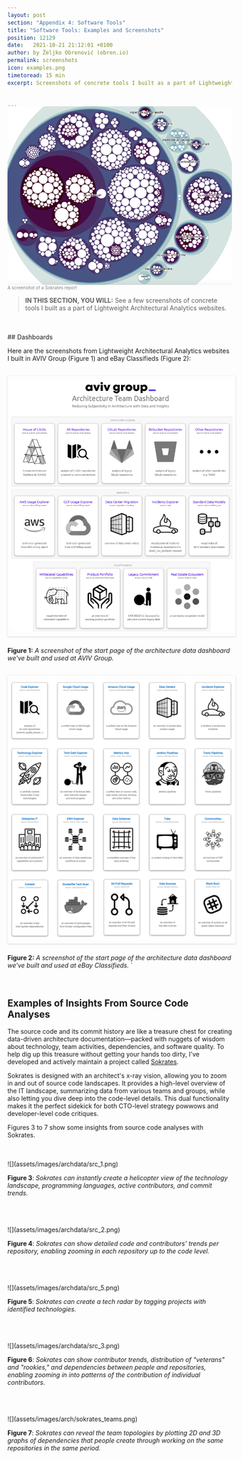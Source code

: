 ```yaml
---
layout: post
section: "Appendix 4: Software Tools"
title: "Software Tools: Examples and Screenshots"
position: 12129
date:   2021-10-21 21:12:01 +0100
author: by Željko Obrenović (obren.io)
permalink: screenshots
icon: examples.png
timetoread: 15 min
excerpt: Screenshots of concrete tools I built as a part of Lightweight Architectural Analytics websites.


---
```

<img style="margin-top: -20px; width: 100%; height: 400px; object-fit: cover"
src="assets/images/sokrates_screenshot.png">
<div style="font-size: 70%; margin-top: -16px; color: grey; margin-bottom: 12px">
A screenshot of a Sokrates report 
</div>

> **IN THIS SECTION, YOU WILL:** See a few screenshots of concrete tools I built as a part of Lightweight Architectural Analytics websites.

<style>
    .book {
        min-width: 100px;
        width: 100px;
    }
    .icon {
        min-width: 30px;
        width: 30px;
    }

    .icon-container {
    
    }

    @media only screen and (max-width: 768px) {
        [class="icon-container"] {
            display: none;
        }
    }
</style>

<br>
<br>
## Dashboards

Here are the screenshots from Lightweight Architectural Analytics websites I built in AVIV Group (Figure 1) and eBay Classifieds (Figure 2):

<br>
<img src="assets/images/apps.png" style="padding: 4px; padding-top: 8px; padding-bottom: 8px; box-shadow: rgba(0, 0, 0, 0.16) 0px 1px 4px; margin-bottom: 6px">
<br>
 
**Figure 1:** *A screenshot of the start page of the architecture data dashboard we've built and used at AVIV Group.*


<br>
<img src="assets/images/apps-ebay.png" style="padding: 4px; padding-top: 8px; padding-bottom: 8px; box-shadow: rgba(0, 0, 0, 0.16) 0px 1px 4px; margin-bottom: 6px">
<br>
 
**Figure 2:** *A screenshot of the start page of the architecture data dashboard we've built and used at eBay Classifieds.*
`
<br>
<br>
<br>
## Examples of Insights From Source Code Analyses

The source code and its commit history are like a treasure chest for creating data-driven architecture documentation—packed with nuggets of wisdom about technology, team activities, dependencies, and software quality. To help dig up this treasure without getting your hands too dirty, I've developed and actively maintain a project called [Sokrates](https://sokrates.dev).

Sokrates is designed with an architect's x-ray vision, allowing you to zoom in and out of source code landscapes. It provides a high-level overview of the IT landscape, summarizing data from various teams and groups, while also letting you dive deep into the code-level details. This dual functionality makes it the perfect sidekick for both CTO-level strategy powwows and developer-level code critiques.

Figures 3 to 7 show some insights from source code analyses with Sokrates. 

<br>
<br>
![](assets/images/archdata/src_1.png)

**Figure 3**: *Sokrates can instantly create a helicopter view of the technology landscape, programming languages, active contributors, and commit trends.*
<br>
<br>

<br>
<br>
![](assets/images/archdata/src_2.png)

**Figure 4**: *Sokrates can show detailed code and contributors' trends per repository, enabling zooming in each repository up to the code level.*
<br>
<br>
<br>
 
<br>
![](assets/images/archdata/src_5.png)

**Figure 5**: *Sokrates can create a tech radar by tagging projects with identified technologies.*
<br>
<br>
<br>

<br>
![](assets/images/archdata/src_3.png)

**Figure 6**: *Sokrates can show contributor trends, distribution of "veterans" and "rookies," and dependencies between people and repositories, enabling zooming in into patterns of the contribution of individual contributors.*
<br>
<br>
<br>
 
<br>
![](assets/images/arch/sokrates_teams.png)

**Figure 7**: *Sokrates can reveal the team topologies by plotting 2D and 3D graphs of dependencies that people create through working on the same repositories in the same period.*
<br>
<br>